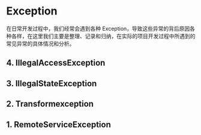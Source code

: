 # Exception
在日常开发过程中，我们经常会遇到各种 Exception，导致这些异常的背后原因各种各样，在这里我们主要是整理、记录和归纳，在实际的项目开发过程中所遇到的常见异常的具体情况和分析。


## 4. IllegalAccessException

## 3. IllegalStateException

## 2. Transformexception

## 1. RemoteServiceException


